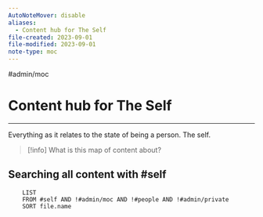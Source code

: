 ```yaml
---
AutoNoteMover: disable
aliases:
  - Content hub for The Self
file-created: 2023-09-01
file-modified: 2023-09-01
note-type: moc
---
```


#admin/moc 

# Content hub for The Self

---

Everything as it relates to the state of being a person. The self.

> [!info] What is this map of content about?

## Searching all content with #self
```dataview
	LIST
	FROM #self AND !#admin/moc AND !#people AND !#admin/private
	SORT file.name
```